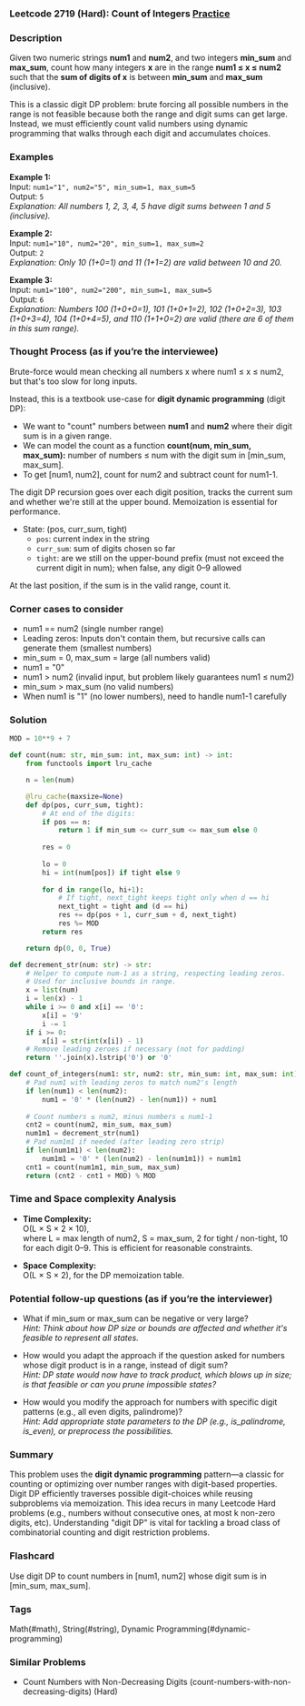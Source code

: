 ### Leetcode 2719 (Hard): Count of Integers [Practice](https://leetcode.com/problems/count-of-integers)

### Description  
Given two numeric strings **num1** and **num2**, and two integers **min_sum** and **max_sum**, count how many integers **x** are in the range **num1 ≤ x ≤ num2** such that the **sum of digits of x** is between **min_sum** and **max_sum** (inclusive).

This is a classic digit DP problem: brute forcing all possible numbers in the range is not feasible because both the range and digit sums can get large. Instead, we must efficiently count valid numbers using dynamic programming that walks through each digit and accumulates choices.

### Examples  

**Example 1:**  
Input: `num1="1", num2="5", min_sum=1, max_sum=5`  
Output: `5`  
*Explanation: All numbers 1, 2, 3, 4, 5 have digit sums between 1 and 5 (inclusive).*

**Example 2:**  
Input: `num1="10", num2="20", min_sum=1, max_sum=2`  
Output: `2`  
*Explanation: Only 10 (1+0=1) and 11 (1+1=2) are valid between 10 and 20.*

**Example 3:**  
Input: `num1="100", num2="200", min_sum=1, max_sum=5`  
Output: `6`  
*Explanation: Numbers 100 (1+0+0=1), 101 (1+0+1=2), 102 (1+0+2=3), 103 (1+0+3=4), 104 (1+0+4=5), and 110 (1+1+0=2) are valid (there are 6 of them in this sum range).*

### Thought Process (as if you’re the interviewee)  
Brute-force would mean checking all numbers x where num1 ≤ x ≤ num2, but that's too slow for long inputs.

Instead, this is a textbook use-case for **digit dynamic programming** (digit DP):

- We want to "count" numbers between **num1** and **num2** where their digit sum is in a given range.
- We can model the count as a function **count(num, min_sum, max_sum):** number of numbers ≤ num with the digit sum in [min_sum, max_sum].
- To get [num1, num2], count for num2 and subtract count for num1-1.

The digit DP recursion goes over each digit position, tracks the current sum and whether we're still at the upper bound. Memoization is essential for performance.

- State: (pos, curr_sum, tight)
    - `pos`: current index in the string
    - `curr_sum`: sum of digits chosen so far
    - `tight`: are we still on the upper-bound prefix (must not exceed the current digit in num); when false, any digit 0–9 allowed

At the last position, if the sum is in the valid range, count it.

### Corner cases to consider  
- num1 == num2 (single number range)
- Leading zeros: Inputs don't contain them, but recursive calls can generate them (smallest numbers)
- min_sum = 0, max_sum = large (all numbers valid)
- num1 = "0"
- num1 > num2 (invalid input, but problem likely guarantees num1 ≤ num2)
- min_sum > max_sum (no valid numbers)
- When num1 is "1" (no lower numbers), need to handle num1-1 carefully

### Solution

```python
MOD = 10**9 + 7

def count(num: str, min_sum: int, max_sum: int) -> int:
    from functools import lru_cache

    n = len(num)

    @lru_cache(maxsize=None)
    def dp(pos, curr_sum, tight):
        # At end of the digits:
        if pos == n:
            return 1 if min_sum <= curr_sum <= max_sum else 0
        
        res = 0
        
        lo = 0
        hi = int(num[pos]) if tight else 9
        
        for d in range(lo, hi+1):
            # If tight, next_tight keeps tight only when d == hi
            next_tight = tight and (d == hi)
            res += dp(pos + 1, curr_sum + d, next_tight)
            res %= MOD
        return res

    return dp(0, 0, True)

def decrement_str(num: str) -> str:
    # Helper to compute num-1 as a string, respecting leading zeros.
    # Used for inclusive bounds in range.
    x = list(num)
    i = len(x) - 1
    while i >= 0 and x[i] == '0':
        x[i] = '9'
        i -= 1
    if i >= 0:
        x[i] = str(int(x[i]) - 1)
    # Remove leading zeroes if necessary (not for padding)
    return ''.join(x).lstrip('0') or '0'

def count_of_integers(num1: str, num2: str, min_sum: int, max_sum: int) -> int:
    # Pad num1 with leading zeros to match num2's length
    if len(num1) < len(num2):
        num1 = '0' * (len(num2) - len(num1)) + num1
        
    # Count numbers ≤ num2, minus numbers ≤ num1-1
    cnt2 = count(num2, min_sum, max_sum)
    num1m1 = decrement_str(num1)
    # Pad num1m1 if needed (after leading zero strip)
    if len(num1m1) < len(num2):
        num1m1 = '0' * (len(num2) - len(num1m1)) + num1m1
    cnt1 = count(num1m1, min_sum, max_sum)
    return (cnt2 - cnt1 + MOD) % MOD
```

### Time and Space complexity Analysis  

- **Time Complexity:**  
  O(L × S × 2 × 10),  
  where L = max length of num2, S = max_sum, 2 for tight / non-tight, 10 for each digit 0–9. This is efficient for reasonable constraints.

- **Space Complexity:**  
  O(L × S × 2), for the DP memoization table.

### Potential follow-up questions (as if you’re the interviewer)  

- What if min_sum or max_sum can be negative or very large?  
  *Hint: Think about how DP size or bounds are affected and whether it's feasible to represent all states.*

- How would you adapt the approach if the question asked for numbers whose digit product is in a range, instead of digit sum?  
  *Hint: DP state would now have to track product, which blows up in size; is that feasible or can you prune impossible states?*

- How would you modify the approach for numbers with specific digit patterns (e.g., all even digits, palindrome)?  
  *Hint: Add appropriate state parameters to the DP (e.g., is_palindrome, is_even), or preprocess the possibilities.*

### Summary
This problem uses the **digit dynamic programming** pattern—a classic for counting or optimizing over number ranges with digit-based properties. Digit DP efficiently traverses possible digit-choices while reusing subproblems via memoization. This idea recurs in many Leetcode Hard problems (e.g., numbers without consecutive ones, at most k non-zero digits, etc). Understanding "digit DP" is vital for tackling a broad class of combinatorial counting and digit restriction problems.


### Flashcard
Use digit DP to count numbers in [num1, num2] whose digit sum is in [min_sum, max_sum].

### Tags
Math(#math), String(#string), Dynamic Programming(#dynamic-programming)

### Similar Problems
- Count Numbers with Non-Decreasing Digits (count-numbers-with-non-decreasing-digits) (Hard)
